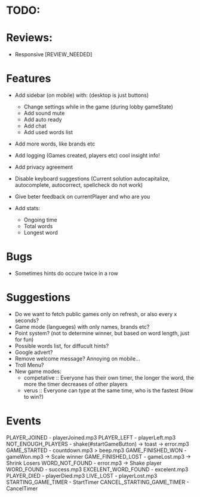 # TODO:

# Reviews:
- Responsive [REVIEW_NEEDED]

# Features
- Add sidebar (on mobile) with: (desktop is just buttons)
  - Change settings while in the game (during lobby gameState)
  - Add sound mute
  - Add auto ready
  - Add chat
  - Add used words list

- Add more words, like brands etc
- Add logging (Games created, players etc) cool insight info!
- Add privacy agreement
- Disable keyboard suggestions (Current solution autocapitalize, autocomplete, autocorrect, spellcheck do not work) 
- Give beter feedback on currentPlayer and who are you

- Add stats:
  - Ongoing time
  - Total words
  - Longest word

# Bugs
- Sometimes hints do occure twice in a row

# Suggestions
- Do we want to fetch public games only on refresh, or also every x seconds?
- Game mode (langueges) with only names, brands etc?
- Point system? (not to determine winner, but based on word length, just for fun)
- Possible words list, for diffucult hints?
- Google advert?
- Remove welcome message? Annoying on mobile...
- Troll Menu?
- New game modes:
  - competative :: Everyone has their own timer, the longer the word, the more the timer decreases of other players
  - verus :: Everyone can type at the same time, who is the fastest (How to win?)

# Events
PLAYER_JOINED               - playerJoined.mp3
PLAYER_LEFT                 - playerLeft.mp3
NOT_ENOUGH_PLAYERS          - shake(#startGameButton) -> toast -> error.mp3
GAME_STARTED                - countdown.mp3 > beep.mp3
GAME_FINISHED_WON           - gameWon.mp3 -> Scale winner
GAME_FINISHED_LOST          - gameLost.mp3 -> Shrink Losers
WORD_NOT_FOUND              - error.mp3 -> Shake player
WORD_FOUND                  - success.mp3
EXCELENT_WORD_FOUND         - excelent.mp3
PLAYER_DIED                 - playerDied.mp3
LIVE_LOST                   - playerLost.mp3
STARTING_GAME_TIMER         - StartTimer
CANCEL_STARTING_GAME_TIMER  - CancelTimer
